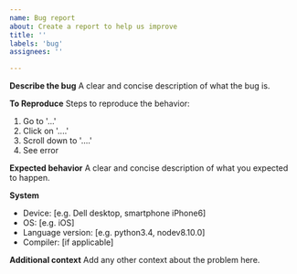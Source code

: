 ```yaml
---
name: Bug report
about: Create a report to help us improve
title: ''
labels: 'bug'
assignees: ''

---
```


**Describe the bug**
A clear and concise description of what the bug is.

**To Reproduce**
Steps to reproduce the behavior:
1. Go to '...'
2. Click on '....'
3. Scroll down to '....'
4. See error

**Expected behavior**
A clear and concise description of what you expected to happen.

**System**
 - Device: [e.g. Dell desktop, smartphone iPhone6]
 - OS: [e.g. iOS]
 - Language version: [e.g. python3.4, nodev8.10.0]
 - Compiler: [if applicable]

**Additional context**
Add any other context about the problem here.

